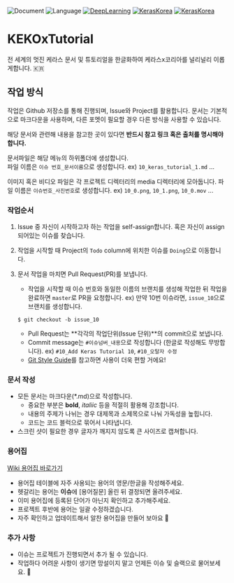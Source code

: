 ![Document](https://img.shields.io/badge/Document-Korean-black.svg)
![Language](https://img.shields.io/badge/Language-Python-blue.svg)
[![DeepLearning](https://img.shields.io/badge/DeepLearning-Keras-red.svg)](https://keras.io)
[![KerasKorea](https://img.shields.io/badge/Community-KerasKorea-purple.svg)](https://www.facebook.com/groups/KerasKorea/)
[![KerasKorea](https://img.shields.io/badge/2018-Contributhon-green.svg)](https://www.kosshackathon.kr/)


# KEKOxTutorial 
전 세계의 멋진 케라스 문서 및 튜토리얼을 한글화하여 케라스x코리아를 널리널리 이롭게합니다. 🇰🇷

## 작업 방식
작업은 Github 저장소를 통해 진행되며, Issue와 Project를 활용합니다. 문서는 기본적으로 마크다운을 사용하며, 다른 포멧이 필요할 경우 다른 방식을 사용할 수 있습니다.

해당 문서와 관련해 내용을 참고한 곳이 있다면 **반드시 참고 링크 혹은 출처를 명시해야 합니다.**

문서파일은 해당 메뉴의 하위폴더에 생성합니다.   
파일 이름은 `이슈 번호_문서이름`으로 생성합니다. ex) `10_keras_tutorial_1.md` ...

이미지 혹은 비디오 파일은 각 프로젝트 디렉터리의 media 디렉터리에 모아둡니다. 파일 이름은 `이슈번호_사진번호`로 생성합니다. ex) `10_0.png`, `10_1.png`, `10_0.mov` ...


### 작업순서
1. Issue 중 자신이 시작하고자 하는 작업을 self-assign합니다. 혹은 자신이 assign 되어있는 이슈를 찾습니다.
2. 작업을 시작할 때 Project의 `Todo` column에 위치한 이슈를 `Doing`으로 이동합니다. 
3. 문서 작업을 마치면 Pull Request(PR)를 보냅니다. 
	* 작업을 시작할 때 이슈 번호와 동일한 이름의 브랜치를 생성해 작업한 뒤 작업을 완료하면 `master`로 PR을 요청합니다. ex) 만약 10번 이슈라면, `issue_10`으로 브랜치를 생성합니다. 
	
	```
	$ git checkout -b issue_10
	```
	 
	* Pull Request는 **각각의 작업단위(Issue 단위)**의 commit으로 보냅니다.
	* Commit message는 `#이슈넘버_내용`으로 작성합니다 (한글로 작성해도 무방합니다). ex) `#10_Add Keras Tutorial 10`, `#10_오탈자 수정`
	* [Git Style Guide](https://github.com/ikaruce/git-style-guide)를 참고하면 사용이 더욱 편할 거에요!

### 문서 작성
* 모든 문서는 마크다운(*.md)으로 작성합니다. 
	* 중요한 부분은 **bold**, *italiic* 등을 적절히 활용해 강조합니다.
	* 내용의 주제가 나뉘는 경우 대제목과 소제목으로 나눠 가독성을 높힙니다.
	* 코드는 코드 블럭으로 묶어서 나타냅니다.
* 스크린 샷이 필요한 경우 글자가 깨지지 않도록 큰 사이즈로 캡쳐합니다.

### 용어집
[Wiki 용어집 바로가기](https://github.com/KerasKorea/KEKOxTutorial/wiki/KEKOxTutorial-용어집)

* 용어집 테이블에 자주 사용되는 용어의 영문/한글을 작성해주세요.
* 헷갈리는 용어는 **이슈**에 [용어질문] 올린 뒤 결정되면 올려주세요.
* 이미 용어집에 등록된 단어가 아닌지 확인하고 추가해주세요.
* 프로젝트 후반에 용어는 일괄 수정하겠습니다.
* 자주 확인하고 업데이트해서 알찬 용어집을 만들어 보아요 📖

### 추가 사항
* 이슈는 프로젝트가 진행되면서 추가 될 수 있습니다.
* 작업하다 어려운 사항이 생기면 망설이지 말고 언제든 이슈 및 슬랙으로 물어보세요. 🤗
